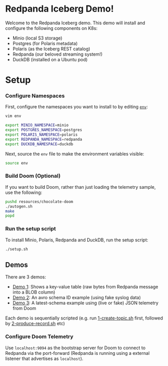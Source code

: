 # Redpanda Iceberg Demo!

Welcome to the Redpanda Iceberg demo. This demo will install and configure the following components on K8s:

- Minio (local S3 storage)
- Postgres (for Polaris metadata)
- Polaris (as the Iceberg REST catalog)
- Redpanda (our beloved streaming system!)
- DuckDB (installed on a Ubuntu pod)

# Setup

### Configure Namespaces

First, configure the namespaces you want to install to by editing [`env`](./env):

```zsh
vim env
```

```zsh
export MINIO_NAMESPACE=minio
export POSTGRES_NAMESPACE=postgres
export POLARIS_NAMESPACE=polaris
export REDPANDA_NAMESPACE=redpanda
export DUCKDB_NAMESPACE=duckdb
```
Next, source the `env` file to make the environment variables visible:

```bash
source env
```

### Build Doom (Optional)

If you want to build Doom, rather than just loading the telemetry sample, use the following:

```zsh
pushd resources/chocolate-doom
./autogen.sh
make
popd
```

### Run the setup script

To install Minio, Polaris, Redpanda and DuckDB, run the setup script:

```bash
./setup.sh
```

## Demos

There are 3 demos:

- [Demo 1](./demos/demo1): Shows a key-value table (raw bytes from Redpanda message into a BLOB column)
- [Demo 2](./demos/demo2): An avro schema ID example (using fake syslog data)
- [Demo 3](./demos/demo3): A latest-schema example using (live or fake) JSON telemetry from Doom

Each demo is sequentially scripted (e.g. run [1-create-topic.sh](./demos/demo1/1-create-topic.sh) first, followed by [2-produce-record.sh](./demos/demo1/2-produce-record.sh) etc)

### Configure Doom Telemetry

Use `localhost:9094` as the bootstrap server for Doom to connect to Redpanda via the port-forward (Redpanda is running using a external listener that advertises as `localhost`).